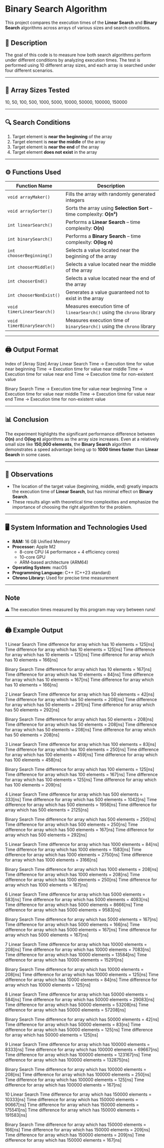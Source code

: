 # Binary Search Algorithm

This project compares the execution times of the **Linear Search** and **Binary Search** algorithms across arrays of various sizes and search conditions.

## 📌 Description

The goal of this code is to measure how both search algorithms perform under different conditions by analyzing execution times. The test is performed using 10 different array sizes, and each array is searched under four different scenarios.

---

## 🧪 Array Sizes Tested

10, 50, 100, 500, 1000, 5000, 10000, 50000, 100000, 150000

---

## 🔍 Search Conditions

1. Target element is **near the beginning** of the array  
2. Target element is **near the middle** of the array  
3. Target element is **near the end** of the array  
4. Target element **does not exist** in the array  

---

## ⚙️ Functions Used

| Function Name             | Description                                                                 |
|---------------------------|-----------------------------------------------------------------------------|
| `void arrayMaker()`       | Fills the array with randomly generated integers                            |
| `void arraySorter()`      | Sorts the array using **Selection Sort** – time complexity: **O(n²)**       |
| `int linearSearch()`      | Performs a **Linear Search** – time complexity: **O(n)**                    |
| `int binarySearch()`      | Performs a **Binary Search** – time complexity: **O(log n)**                |
| `int chooserBeginning()`  | Selects a value located near the beginning of the array                     |
| `int chooserMiddle()`     | Selects a value located near the middle of the array                        |
| `int chooserEnd()`        | Selects a value located near the end of the array                           |
| `int chooserNonExist()`   | Generates a value guaranteed not to exist in the array                      |
| `void timerLinearSearch()`| Measures execution time of `linearSearch()` using the `chrono` library      |
| `void timerBinarySearch()`| Measures execution time of `binarySearch()` using the `chrono` library      |

---

## 🖨️ Output Format

Index of [Array Size] Array
Linear Search
Time → Execution time for value near beginning
Time → Execution time for value near middle
Time → Execution time for value near end
Time → Execution time for non-existent value

Binary Search
Time → Execution time for value near beginning
Time → Execution time for value near middle
Time → Execution time for value near end
Time → Execution time for non-existent value

---

## 📊 Conclusion

The experiment highlights the significant performance difference between **O(n)** and **O(log n)** algorithms as the array size increases. Even at a relatively small size like **150,000 elements**, the **Binary Search** algorithm demonstrates a speed advantage being up to **1000 times faster** than **Linear Search** in some cases.

---

## 🧠 Observations

- The location of the target value (beginning, middle, end) greatly impacts the execution time of **Linear Search**, but has minimal effect on **Binary Search**.
- These results align with theoretical time complexities and emphasize the importance of choosing the right algorithm for the problem.

---

## 🖥️ System Information and Technologies Used

- **RAM:** 16 GB Unified Memory  
- **Processor:** Apple M2  
  - 8-core CPU (4 performance + 4 efficiency cores)  
  - 10-core GPU  
  - ARM-based architecture (ARM64)  
- **Operating System:** macOS
- **Programming Language:** C++ (C++23 standard)
- **Chrono Library:** Used for precise time measurement

---

## Note

⚠️ The execution times measured by this program may vary between runs!

---

## 🖨️ Example Output

1
Linear Search
Time difference for array which has 10 elements = 125[ns]
Time difference for array which has 10 elements = 125[ns]
Time difference for array which has 10 elements = 125[ns]
Time difference for array which has 10 elements = 166[ns]

Binary Search
Time difference for array which has 10 elements = 167[ns]
Time difference for array which has 10 elements = 84[ns]
Time difference for array which has 10 elements = 167[ns]
Time difference for array which has 10 elements = 166[ns]

2
Linear Search
Time difference for array which has 50 elements = 42[ns]
Time difference for array which has 50 elements = 208[ns]
Time difference for array which has 50 elements = 291[ns]
Time difference for array which has 50 elements = 292[ns]

Binary Search
Time difference for array which has 50 elements = 208[ns]
Time difference for array which has 50 elements = 208[ns]
Time difference for array which has 50 elements = 208[ns]
Time difference for array which has 50 elements = 208[ns]

3
Linear Search
Time difference for array which has 100 elements = 83[ns]
Time difference for array which has 100 elements = 250[ns]
Time difference for array which has 100 elements = 459[ns]
Time difference for array which has 100 elements = 458[ns]

Binary Search
Time difference for array which has 100 elements = 125[ns]
Time difference for array which has 100 elements = 167[ns]
Time difference for array which has 100 elements = 125[ns]
Time difference for array which has 100 elements = 209[ns]

4
Linear Search
Time difference for array which has 500 elements = 333[ns]
Time difference for array which has 500 elements = 1042[ns]
Time difference for array which has 500 elements = 1958[ns]
Time difference for array which has 500 elements = 2125[ns]

Binary Search
Time difference for array which has 500 elements = 250[ns]
Time difference for array which has 500 elements = 250[ns]
Time difference for array which has 500 elements = 167[ns]
Time difference for array which has 500 elements = 292[ns]

5
Linear Search
Time difference for array which has 1000 elements = 84[ns]
Time difference for array which has 1000 elements = 1583[ns]
Time difference for array which has 1000 elements = 2750[ns]
Time difference for array which has 1000 elements = 3166[ns]

Binary Search
Time difference for array which has 1000 elements = 208[ns]
Time difference for array which has 1000 elements = 208[ns]
Time difference for array which has 1000 elements = 250[ns]
Time difference for array which has 1000 elements = 167[ns]

6
Linear Search
Time difference for array which has 5000 elements = 583[ns]
Time difference for array which has 5000 elements = 4083[ns]
Time difference for array which has 5000 elements = 8666[ns]
Time difference for array which has 5000 elements = 9583[ns]

Binary Search
Time difference for array which has 5000 elements = 167[ns]
Time difference for array which has 5000 elements = 166[ns]
Time difference for array which has 5000 elements = 167[ns]
Time difference for array which has 5000 elements = 167[ns]

7
Linear Search
Time difference for array which has 10000 elements = 208[ns]
Time difference for array which has 10000 elements = 7083[ns]
Time difference for array which has 10000 elements = 13584[ns]
Time difference for array which has 10000 elements = 15291[ns]

Binary Search
Time difference for array which has 10000 elements = 208[ns]
Time difference for array which has 10000 elements = 125[ns]
Time difference for array which has 10000 elements = 84[ns]
Time difference for array which has 10000 elements = 125[ns]

8
Linear Search
Time difference for array which has 50000 elements = 584[ns]
Time difference for array which has 50000 elements = 29083[ns]
Time difference for array which has 50000 elements = 53208[ns]
Time difference for array which has 50000 elements = 57208[ns]

Binary Search
Time difference for array which has 50000 elements = 42[ns]
Time difference for array which has 50000 elements = 83[ns]
Time difference for array which has 50000 elements = 125[ns]
Time difference for array which has 50000 elements = 125[ns]

9
Linear Search
Time difference for array which has 100000 elements = 8333[ns]
Time difference for array which has 100000 elements = 69667[ns]
Time difference for array which has 100000 elements = 123167[ns]
Time difference for array which has 100000 elements = 132875[ns]

Binary Search
Time difference for array which has 100000 elements = 208[ns]
Time difference for array which has 100000 elements = 250[ns]
Time difference for array which has 100000 elements = 125[ns]
Time difference for array which has 100000 elements = 167[ns]

10
Linear Search
Time difference for array which has 150000 elements = 10333[ns]
Time difference for array which has 150000 elements = 90667[ns]
Time difference for array which has 150000 elements = 175541[ns]
Time difference for array which has 150000 elements = 191583[ns]

Binary Search
Time difference for array which has 150000 elements = 166[ns]
Time difference for array which has 150000 elements = 209[ns]
Time difference for array which has 150000 elements = 209[ns]
Time difference for array which has 150000 elements = 167[ns]

